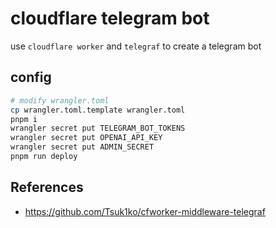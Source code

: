 # cloudflare telegram bot

use `cloudflare worker` and `telegraf` to create a telegram bot

## config

```bash
# modify wrangler.toml
cp wrangler.toml.template wrangler.toml
pnpm i
wrangler secret put TELEGRAM_BOT_TOKENS
wrangler secret put OPENAI_API_KEY
wrangler secret put ADMIN_SECRET
pnpm run deploy
```

## References

- https://github.com/Tsuk1ko/cfworker-middleware-telegraf
